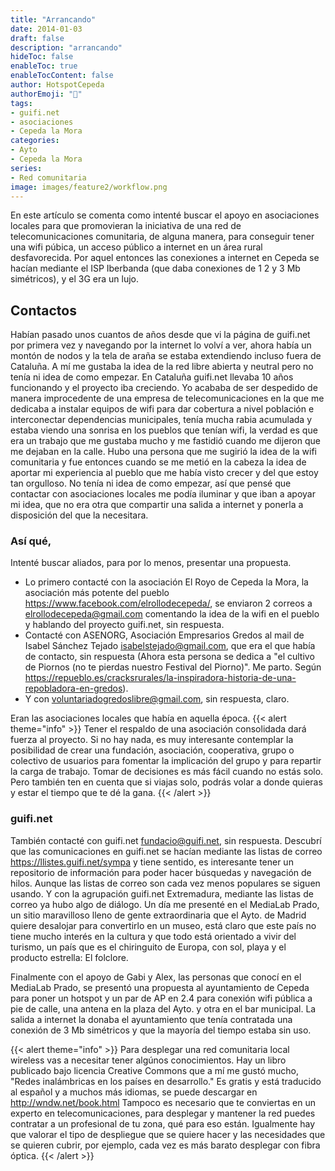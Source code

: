 ```yaml
---
title: "Arrancando"
date: 2014-01-03
draft: false
description: "arrancando"
hideToc: false
enableToc: true
enableTocContent: false
author: HotspotCepeda 
authorEmoji: "🗻"
tags:
- guifi.net
- asociaciones
- Cepeda la Mora
categories:
- Ayto
- Cepeda la Mora
series:
- Red comunitaria
image: images/feature2/workflow.png
---
```

En este artículo se comenta como intenté buscar el apoyo en asociaciones locales para que promovieran la iniciativa de una red de telecomunicaciones comunitaria, de alguna manera, para conseguir tener una wifi púbica, un acceso público a internet en un área rural desfavorecida. Por aquel entonces las conexiones a internet en Cepeda se hacían mediante el ISP Iberbanda (que daba conexiones de 1 2 y 3 Mb simétricos), y el 3G era un lujo.
<!--more-->
## Contactos
Habían pasado unos cuantos de años desde que vi la página de guifi.net por primera vez y navegando por la internet lo volví a ver, ahora había un montón de nodos y la tela de araña se estaba extendiendo incluso fuera de Cataluña. A mí me gustaba la idea de la red libre abierta y neutral pero no tenía ni idea de como empezar.
En Cataluña guifi.net llevaba 10 años funcionando y el proyecto iba creciendo.
Yo acababa de ser despedido de manera improcedente de una empresa de telecomunicaciones en la que me dedicaba a instalar equipos de wifi para dar cobertura a nivel población e interconectar dependencias municipales, tenía mucha rabia acumulada y estaba viendo una sonrisa en los pueblos que tenían wifi, la verdad es que era un trabajo que me gustaba mucho y me fastidió cuando me dijeron que me dejaban en la calle.
Hubo una persona que me sugirió la idea de la wifi comunitaria y fue entonces cuando se me metió en la cabeza la idea de aportar mi experiencia al pueblo que me había visto crecer y del que estoy tan orgulloso.
No tenía ni idea de como empezar, así que pensé que contactar con asociaciones locales me podía iluminar y que iban a apoyar mi idea, que no era otra que compartir una salida a internet y ponerla a disposición del que la necesitara.
### Así qué,
Intenté buscar aliados, para por lo menos, presentar una propuesta.
- Lo primero contacté con la asociación El Royo de Cepeda la Mora, la asociación más potente del pueblo https://www.facebook.com/elrollodecepeda/, se enviaron 2 correos a elrollodecepeda@gmail.com comentando la idea de la wifi en el pueblo y hablando del proyecto guifi.net, sin respuesta.
- Contacté con ASENORG, Asociación Empresarios Gredos al mail de Isabel Sánchez Tejado isabelstejado@gmail.com, que era el que había de contacto, sin respuesta (Ahora esta persona se dedica a "el cultivo de Piornos (no te pierdas nuestro Festival del Piorno)". Me parto. Según https://repueblo.es/cracksrurales/la-inspiradora-historia-de-una-repobladora-en-gredos).
- Y con voluntariadogredoslibre@gmail.com, sin respuesta, claro.
 
Eran las asociaciones locales que había en aquella época.
{{< alert theme="info" >}}
Tener el respaldo de una asociación consolidada dará fuerza al proyecto. Si no hay nada, es muy interesante contemplar la posibilidad de crear una fundación, asociación, cooperativa, grupo o colectivo de usuarios para fomentar la implicación del grupo y para repartir la carga de trabajo. Tomar de decisiones es más fácil cuando no estás solo. Pero también ten en cuenta que si viajas solo, podrás volar a donde quieras y estar el tiempo que te dé la gana.
{{< /alert >}}
### guifi.net
También contacté con guifi.net fundacio@guifi.net, sin respuesta. 
Descubrí que las comunicaciones en guifi.net se hacían mediante las listas de correo https://llistes.guifi.net/sympa y tiene sentido, es interesante tener un repositorio de información para poder hacer búsquedas y navegación de hilos. Aunque las listas de correo son cada vez menos populares se siguen usando.
Y con la agrupación guifi.net Extremadura, mediante las listas de correo ya hubo algo de diálogo.
Un día me presenté en el MediaLab Prado, un sitio maravilloso lleno de gente extraordinaria que el Ayto. de Madrid quiere desalojar para convertirlo en un museo, está claro que este país no tiene mucho interés en la cultura y que todo está orientado a vivir del turismo, un país que es el chiringuito de Europa, con sol, playa y el producto estrella: El folclore.

Finalmente con el apoyo de Gabi y Alex, las personas que conocí en el MediaLab Prado, se presentó una propuesta al ayuntamiento de Cepeda para poner un hotspot y un par de AP en 2.4 para conexión wifi pública a pie de calle, una antena en la plaza del Ayto. y otra en el bar municipal. La salida a internet la donaba el ayuntamiento que tenía contratada una conexión de 3 Mb simétricos y que la mayoría del tiempo estaba sin uso.

{{< alert theme="info" >}}
Para desplegar una red comunitaria local wireless vas a necesitar tener algúnos conocimientos.
Hay un libro publicado bajo licencia Creative Commons que a mí me gustó mucho, "Redes inalámbricas en los países en desarrollo."
Es gratis y está traducido al español y a muchos más idiomas, se puede descargar en http://wndw.net/book.html
Tampoco es necesario que te conviertas en un experto en telecomunicaciones, para desplegar y mantener la red puedes contratar a un profesional de tu zona, qué para eso están.
Igualmente hay que valorar el tipo de despliegue que se quiere hacer y las necesidades que se quieren cubrir, por ejemplo, cada vez es más barato desplegar con fibra óptica.
{{< /alert >}} 
